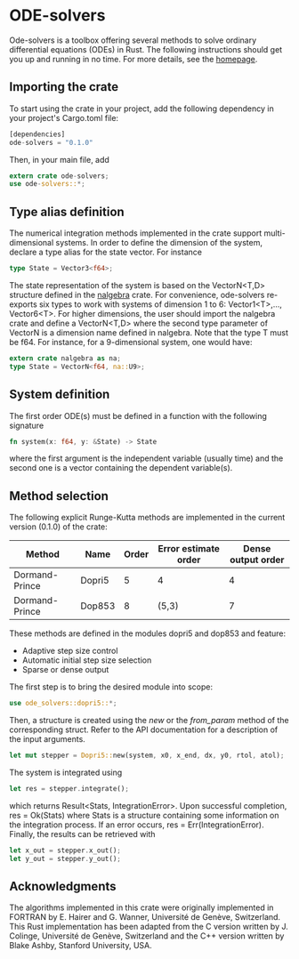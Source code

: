 # ODE-solvers

Ode-solvers is a toolbox offering several methods to solve ordinary differential equations (ODEs) in Rust. The following instructions should get you up and running in no time. For more details, see the [homepage](https://srenevey.github.io/ode-solvers/).



## Importing the crate

To start using the crate in your project, add the following dependency in your project's Cargo.toml file:

```rust
[dependencies]
ode-solvers = "0.1.0"
```

Then, in your main file, add

```rust
extern crate ode-solvers;
use ode-solvers::*;
```



## Type alias definition

The numerical integration methods implemented in the crate support multi-dimensional systems. In order to define the dimension of the system, declare a type alias for the state vector. For instance

```rust
type State = Vector3<f64>;
```

The state representation of the system is based on the VectorN&lt;T,D&gt; structure defined in the [nalgebra](http://nalgebra.org/) crate. For convenience, ode-solvers re-exports six types to work with systems of dimension 1 to 6: Vector1&lt;T&gt;,..., Vector6&lt;T&gt;. For higher dimensions, the user should import the nalgebra crate and define a VectorN&lt;T,D&gt;  where the second type parameter of VectorN is a dimension name defined in nalgebra. Note that the type T must be f64. For instance, for a 9-dimensional system, one would have:

```rust
extern crate nalgebra as na;
type State = VectorN<f64, na::U9>;
```



## System definition

The first order ODE(s) must be defined in a function with the following signature

```rust
fn system(x: f64, y: &State) -> State
```

where the first argument is the independent variable (usually time) and the second one is a vector containing the dependent variable(s).



## Method selection

The following explicit Runge-Kutta methods are implemented in the current version (0.1.0) of the crate:

| Method         | Name   | Order | Error estimate order | Dense output order |
| -------------- | ------ | ----- | -------------------- | ------------------ |
| Dormand-Prince | Dopri5 | 5     | 4                    | 4                  |
| Dormand-Prince | Dop853 | 8     | (5,3)                | 7                  |

These methods are defined in the modules dopri5 and dop853 and feature: 

- Adaptive step size control
- Automatic initial step size selection
- Sparse or dense output

The first step is to bring the desired module into scope:

```rust
use ode_solvers::dopri5::*;
```

Then, a structure is created using the *new* or the *from_param* method of the corresponding struct. Refer to the API documentation for a description of the input arguments.

```rust
let mut stepper = Dopri5::new(system, x0, x_end, dx, y0, rtol, atol);
```

The system is integrated using

```rust
let res = stepper.integrate();
```

which returns Result&lt;Stats, IntegrationError&gt;. Upon successful completion, res = Ok(Stats) where Stats is a structure containing some information on the integration process. If an error occurs, res = Err(IntegrationError). Finally, the results can be retrieved with

```rust
let x_out = stepper.x_out();
let y_out = stepper.y_out();
```



## Acknowledgments

The algorithms implemented in this crate were originally implemented in FORTRAN by E. Hairer and G. Wanner, Université de Genève, Switzerland. This Rust implementation has been adapted from the C version written by J. Colinge, Université de Genève, Switzerland and the C++ version written by Blake Ashby, Stanford University, USA.